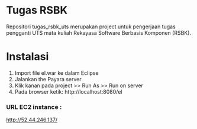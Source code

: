 # Tugas RSBK
Repositori tugas_rsbk_uts merupakan project untuk pengerjaan tugas pengganti UTS mata kuliah Rekayasa Software Berbasis Komponen (RSBK).

# Instalasi
1. Import file el.war ke dalam Eclipse
2. Jalankan the Payara server
3. Klik kanan pada project >> Run As >> Run on server
4. Pada browser ketik: http://localhost:8080/el

### URL EC2 instance : 
http://52.44.246.137/
